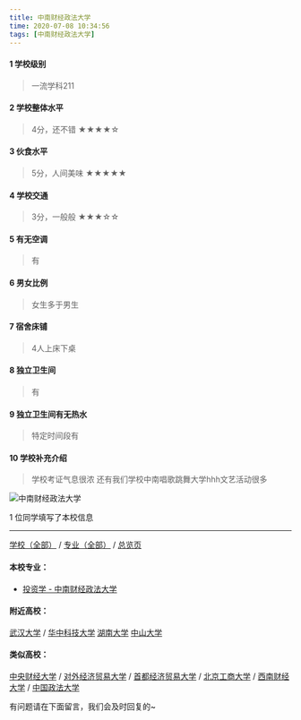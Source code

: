```yaml
---
title: 中南财经政法大学
time: 2020-07-08 10:34:56
tags: [中南财经政法大学]
---
```

#### 1 学校级别
> 一流学科211


#### 2 学校整体水平
> 4分，还不错
★★★★☆


#### 3 伙食水平
>  5分，人间美味
★★★★★



#### 4 学校交通
> 3分，一般般
★★★☆☆


#### 5 有无空调
> 有


#### 6 男女比例
> 女生多于男生


#### 7 宿舍床铺
> 4人上床下桌
 

#### 8 独立卫生间
> 有


#### 9 独立卫生间有无热水
> 特定时间段有


#### 10 学校补充介绍
> 学校考证气息很浓 还有我们学校中南唱歌跳舞大学hhh文艺活动很多



![中南财经政法大学](http://upload-images.jianshu.io/upload_images/6510336-4114095ed1ca7c7f.jpg?imageMogr2/auto-orient/strip%7CimageView2/2/w/1240)

1 位同学填写了本校信息
***
[学校（全部）](https://univgo.github.io/2020/07/08/3efa6bcca419) / [专业（全部）](https://univgo.github.io/2020/07/08/2d4c6d3552c2) / [总览页](https://univgo.github.io/2020/07/08/445daeb4fa00)
#### 本校专业：
- [投资学 - 中南财经政法大学](https://univgo.github.io/2020/07/08/7d16092614fe)

#### 附近高校：
[武汉大学](https://univgo.github.io/2020/07/08/672d761ff68b) / [华中科技大学](https://univgo.github.io/2020/07/08/eff87eae638b)
[湖南大学](https://univgo.github.io/2020/07/08/f61b106a6848)
[中山大学](https://univgo.github.io/2020/07/08/67460d5278ae)

#### 类似高校：
[中央财经大学](https://univgo.github.io/2020/07/08/16164b551300) / [对外经济贸易大学](https://univgo.github.io/2020/07/08/388ba3d75aa0) / [首都经济贸易大学](https://univgo.github.io/2020/07/08/d67431e33618) / [北京工商大学](https://univgo.github.io/2020/07/08/e76d36ff8bb9) / [西南财经大学](https://univgo.github.io/2020/07/08/7943ebfcb95a) / 
[中国政法大学](https://univgo.github.io/2020/07/08/36811c43b40c)


有问题请在下面留言，我们会及时回复的~
